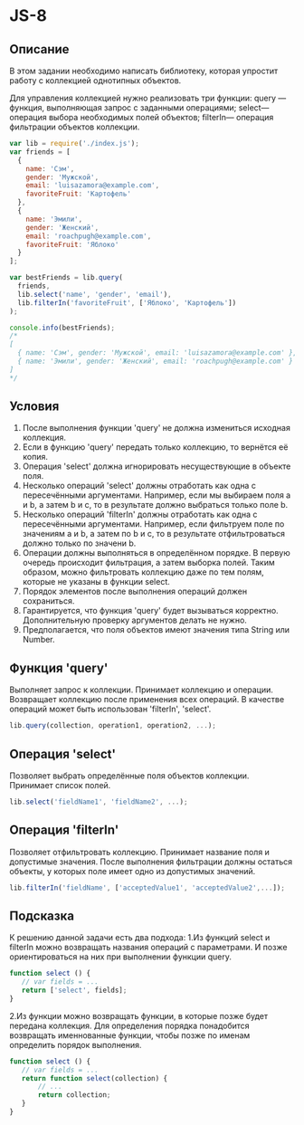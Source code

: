 # JS-8

## Описание
В этом задании необходимо написать библиотеку, которая упростит работу с коллекцией однотипных объектов.

Для управления коллекцией нужно реализовать три функции:
query — функция, выполняющая запрос с заданными операциями;
select— операция выбора необходимых полей объектов;
filterIn— операция фильтрации объектов коллекции.

```js
var lib = require('./index.js');
var friends = [
  {
    name: 'Сэм', 
    gender: 'Мужской',
    email: 'luisazamora@example.com',
    favoriteFruit: 'Картофель'
  },
  {
    name: 'Эмили', 
    gender: 'Женский',
    email: 'roachpugh@example.com',
    favoriteFruit: 'Яблоко'
  }
];

var bestFriends = lib.query(
  friends,
  lib.select('name', 'gender', 'email'),
  lib.filterIn('favoriteFruit', ['Яблоко', 'Картофель'])
);

console.info(bestFriends);
/*
[
  { name: 'Сэм', gender: 'Мужской', email: 'luisazamora@example.com' }, 
  { name: 'Эмили', gender: 'Женский', email: 'roachpugh@example.com' }
]
*/
```

## Условия
1. После выполнения функции 'query' не должна измениться исходная коллекция.
2. Если в функцию 'query' передать только коллекцию, то вернётся её копия.
3. Операция 'select' должна игнорировать несуществующие в объекте поля.
4. Несколько операций 'select' должны отработать как одна с пересечёнными аргументами. Например, если мы выбираем поля a и b, а затем b и c, то в результате должно выбраться только поле b.
5. Несколько операций 'filterIn' должны отработать как одна с пересечёнными аргументами. Например, если фильтруем поле по значениям a и b, а затем по b и c, то в результате отфильтроваться должно только по значени b.
6. Операции должны выполняться в определённом порядке. В первую очередь происходит фильтрация, а затем выборка полей. Таким образом, можно фильтровать коллекцию даже по тем полям, которые не указаны в функции select.
7. Порядок элементов после выполнения операций должен сохраниться.
8. Гарантируется, что функция 'query' будет вызываться корректно. Дополнительную проверку аргументов делать не нужно.
9. Предполагается, что поля объектов имеют значения типа String или Number.

## Функция 'query'
Выполняет запрос к коллекции. Принимает коллекцию и операции. Возвращает коллекцию после применения всех операций. В качестве операций может быть использован 'filterIn', 'select'.
```js
lib.query(collection, operation1, operation2, ...);
```

## Операция 'select'
Позволяет выбрать определённые поля объектов коллекции. Принимает список полей.
```js
lib.select('fieldName1', 'fieldName2', ...);
```

## Операция 'filterIn'
Позволяет отфильтровать коллекцию. Принимает название поля и допустимые значения. После выполнения фильтрации должны остаться объекты, у которых поле имеет одно из допустимых значений.
```js
lib.filterIn('fieldName', ['acceptedValue1', 'acceptedValue2',...]);
```

## Подсказка
К решению данной задачи есть два подхода:
1.Из функций select и filterIn можно возвращать названия операций с параметрами. И позже ориентироваться на них при выполнении функции query.
```js
function select () {
   // var fields = ...
   return ['select', fields];
}
```

2.Из функции можно возвращать функции, в которые позже будет передана коллекция. Для определения порядка понадобится возвращать именнованные функции, чтобы позже по именам определить порядок выполнения.
```js
function select () {
   // var fields = ...
   return function select(collection) {
       // ...
       return collection;
   }
}
```
